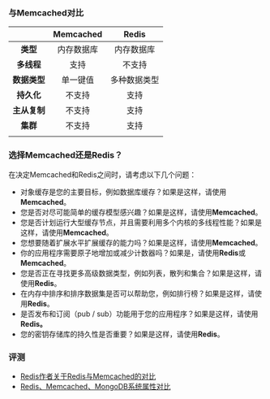 ### 与**Memcached对比**

|  | Memcached | Redis |
| :---: | :---: | :---: |
| **类型** | 内存数据库 | 内存数据库 |
| **多线程** | 支持 | 不支持 |
| **数据类型** | 单一键值 | 多种数据类型 |
| **持久化** | 不支持 | 支持 |
| **主从复制** | 不支持 | 支持 |
| **集群** | 不支持 | 支持 |
|  |  |  |

### 选择Memcached还是Redis？

在决定Memcached和Redis之间时，请考虑以下几个问题：

* 对象缓存是您的主要目标，例如数据库缓存？如果是这样，请使用**Memcached**。
* 您是否对尽可能简单的缓存模型感兴趣？如果是这样，请使用**Memcached**。
* 您是否计划运行大型缓存节点，并且需要利用多个内核的多线程性能？如果是这样，请使用**Memcached**。
* 您想要随着扩展水平扩展缓存的能力吗？如果是这样，请使用**Memcached**。
* 你的应用程序需要原子地增加或减少计数器吗？如果是，请使用**Redis**或**Memcached**。
* 您是否正在寻找更多高级数据类型，例如列表，散列和集合？如果是这样，请使用**Redis**。
* 在内存中排序和排序数据集是否可以帮助您，例如排行榜？如果是这样，请使用**Redis**。
* 是否发布和订阅（pub / sub）功能用于您的应用程序？如果是这样，请使用**Redis。**
* 您的密钥存储库的持久性是否重要？如果是这样，请使用**Redis**。



### 评测

* [Redis作者关于Redis与Memcached的对比](http://antirez.com/news/94)
* [Redis、Memcached、MongoDB系统属性对比](http://db-engines.com/en/system/Memcached%3BMongoDB%3BRedis)



